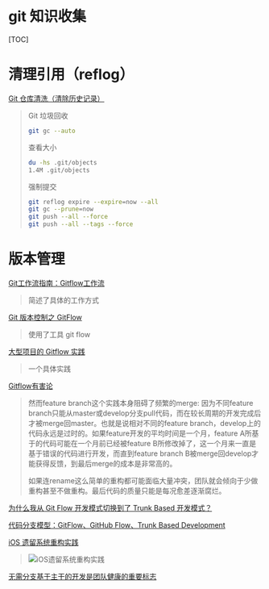 # git 知识收集

[TOC]

# 清理引用（reflog）

[Git 仓库清洗（清除历史记录）]( https://www.jianshu.com/p/11822884b924 )

> Git 垃圾回收
>
> ```sh
> git gc --auto
> ```
>
> 查看大小
>
> ```sh
> du -hs .git/objects
> 1.4M .git/objects
> ```
>
> 强制提交
>
> ```sh
> git reflog expire --expire=now --all
> git gc --prune=now
> git push --all --force
> git push --all --tags --force
> ```

# 版本管理

[Git工作流指南：Gitflow工作流](https://msd.misuland.com/pd/2884250171976191636)

> 简述了具体的工作方式

[Git 版本控制之 GitFlow](https://cloud.tencent.com/developer/article/1379551)

> 使用了工具 git flow

[大型项目的 Gitflow 实践](https://cloud.tencent.com/developer/article/1523743)

> 一个具体实践

[Gitflow有害论](http://ju.outofmemory.cn/entry/238396)

>  然而feature branch这个实践本身阻碍了频繁的merge: 因为不同feature branch只能从master或develop分支pull代码，而在较长周期的开发完成后才被merge回master。也就是说相对不同的feature branch，develop上的代码永远是过时的。如果feature开发的平均时间是一个月，feature A所基于的代码可能在一个月前已经被feature B所修改掉了，这一个月来一直是基于错误的代码进行开发，而直到feature branch B被merge回develop才能获得反馈，到最后merge的成本是非常高的。 
>
> 
>
>  如果连rename这么简单的重构都可能面临大量冲突，团队就会倾向于少做重构甚至不做重构。最后代码的质量只能是每况愈差逐渐腐烂。 

[为什么我从 Git Flow 开发模式切换到了 Trunk Based 开发模式？](https://blog.csdn.net/wangqingjiewa/article/details/78519686)

[代码分支模型：GitFlow、GitHub Flow、Trunk Based Development](https://exp.newsmth.net/topic/188806f679138195f9150f7120efd0c0)

[iOS 遗留系统重构实践](https://www.infoq.cn/article/ios-legacy-codebase-refactor)

>  ![iOS遗留系统重构实践](https://static001.infoq.cn/resource/image/3b/ba/3bf4f8a0dfd6ed1d8913ed5725a336ba.jpg)
>
> 

[无需分支基于主干的开发是团队健康的重要标志](https://cloud.tencent.com/developer/news/464904)